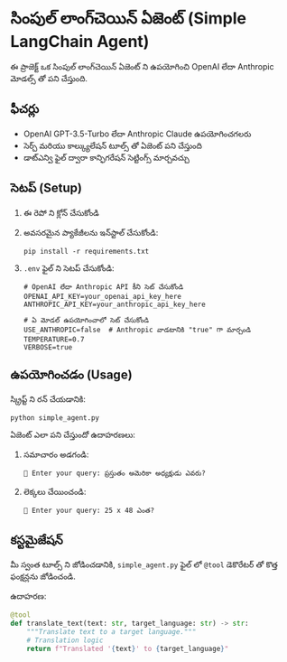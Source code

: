 # సింపుల్ లాంగ్‌చెయిన్ ఏజెంట్ (Simple LangChain Agent)

ఈ ప్రాజెక్ట్ ఒక సింపుల్ లాంగ్‌చెయిన్ ఏజెంట్ ని ఉపయోగించి OpenAI లేదా Anthropic మోడల్స్ తో పని చేస్తుంది. 

## ఫీచర్లు

- OpenAI GPT-3.5-Turbo లేదా Anthropic Claude ఉపయోగించగలరు
- సెర్చ్ మరియు కాల్క్యులేషన్ టూల్స్ తో ఏజెంట్ పని చేస్తుంది
- డాట్‌ఎన్వి ఫైల్ ద్వారా కాన్ఫిగరేషన్ సెట్టింగ్స్ మార్చవచ్చు

## సెటప్ (Setup)

1. ఈ రెపో ని క్లోన్ చేసుకోండి

2. అవసరమైన ప్యాకేజీలను ఇన్‌స్టాల్ చేసుకోండి:
   ```
   pip install -r requirements.txt
   ```

3. `.env` ఫైల్ ని సెటప్ చేసుకోండి:
   ```
   # OpenAI లేదా Anthropic API కీని సెట్ చేసుకోండి
   OPENAI_API_KEY=your_openai_api_key_here
   ANTHROPIC_API_KEY=your_anthropic_api_key_here
   
   # ఏ మోడల్ ఉపయోగించాలో సెట్ చేసుకోండి
   USE_ANTHROPIC=false  # Anthropic వాడటానికి "true" గా మార్చండి
   TEMPERATURE=0.7
   VERBOSE=true
   ```

## ఉపయోగించడం (Usage)

స్క్రిప్ట్ ని రన్ చేయడానికి:

```
python simple_agent.py
```

ఏజెంట్ ఎలా పని చేస్తుందో ఉదాహరణలు:

1. సమాచారం అడగండి:
   ```
   👤 Enter your query: ప్రస్తుతం అమెరికా అధ్యక్షుడు ఎవరు?
   ```

2. లెక్కలు చేయించండి:
   ```
   👤 Enter your query: 25 x 48 ఎంత?
   ```

## కస్టమైజేషన్

మీ స్వంత టూల్స్ ని జోడించడానికి, `simple_agent.py` ఫైల్ లో `@tool` డెకొరేటర్ తో కొత్త ఫంక్షన్లను జోడించండి.

ఉదాహరణ:
```python
@tool
def translate_text(text: str, target_language: str) -> str:
    """Translate text to a target language."""
    # Translation logic
    return f"Translated '{text}' to {target_language}"
``` 